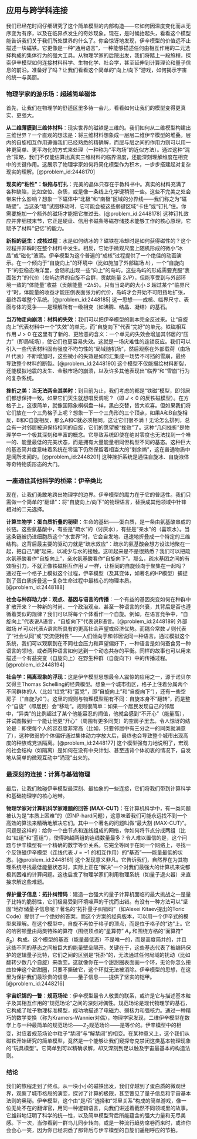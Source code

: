 ## 应用与跨学科连接

我们已经花时间仔细研究了这个简单模型的内部构造——它如何因温度变化而从无序变为有序，以及在临界点发生的奇妙现象。现在，是时候抬起头，看看这个模型能告诉我们关于我们所处世界的什么了。你会惊讶地发现，伊辛模型的价值远不止描述一块磁铁。它更像是一种“通用语言”，一种能够描述任何由相互作用的二元选择构成的集体行为的强大工具。从物理学家的后院出发，我们将踏上一段旅程，探索伊辛模型如何连接材料科学、生物化学、社会学，甚至延伸到计算理论和量子信息的前沿。准备好了吗？让我们看看这个简单的“向上/向下”游戏，如何揭示宇宙的统一与美丽。

### 物理学家的游乐场：超越简单磁体

首先，让我们在物理学的舒适区里多待一会儿，看看如何让我们的模型变得更真实、更强大。

**从二维薄膜到三维体材料**：现实世界的磁铁是三维的。我们如何从二维模型构建出三维世界？一个直观的想法是：将三维材料想象成一层层二维伊辛模型的堆叠。层内的自旋相互作用遵循我们已经熟悉的精确解，而层与层之间的作用力则可以用一种更简单、更平均化的方式来处理（一种称为“平均场”的近似方法）。通过这种“混合”策略，我们不仅能估算出真实三维材料的临界温度，还能深刻理解维度在相变中的关键作用。这展示了物理学家如何将简化模型作为积木，一步步搭建起对复杂现实的理解。[@problem_id:2448170]

**现实的“粘性”：缺陷与钉扎**：完美的晶体只存在于教科书中。真实的材料充满了各种缺陷，比如空位、杂质，或是像一条线上化学键稍弱一些。这些不完美之处会带来什么影响？想象一下磁体中“北极”和“南极”区域的分界线——我们称之为“磁畴壁”。当这条“墙”试图移动时，它可能会被这些弱键区域“卡住”或“钉扎”住。你需要施加一个额外的磁场才能把它推过去。[@problem_id:2448178] 这种钉扎效应并非细枝末节，它正是硬盘、信用卡磁条等磁存储技术能够工作的核心原理，它赋予了材料“记忆”的能力。

**新相的诞生：成核过程**：水是如何结冰的？磁铁在冷却时是如何获得磁性的？这个过程并非瞬时在整个材料中发生。相反，它始于微观尺度上随机形成的微小“冰晶”或“磁化”液滴。伊辛模型为这个普遍的“成核”过程提供了一个绝佳的动画演示。在一个倾向于“自旋向上”的环境中（比如施加了外部磁场 $h$），一个“自旋向下”的亚稳态海洋里，会随机出现一些“向上”的岛屿。这些岛屿的形成需要克服“表面张力”的代价（岛屿边界的自旋不合群，贡献能量 $2JP$），但能享受到与外部环境一致的“体能量”收益（贡献能量 $-2hS$）。只有当岛屿的大小 $S$ 超过某个“临界尺寸”时，体能量的收益才能压倒表面张力的代价，岛屿才会开始不可阻挡地扩张，最终吞噬整个系统。[@problem_id:2448185] 这一思想——成核、临界尺寸、表面与体的竞争——是理解所有一级相变（如沸腾、结晶、凝结）的基石。

**当万物走向崩溃：材料的失效**：我们可以把伊辛模型的剧本完全反过来。让“自旋向上”代表材料中一个“失效”的单元，而“自旋向下”代表“完好”的单元。铁磁相互作用 $J>0$ 在这里有了新的、更险恶的含义：一个单元的失效会增加其邻居的“压力”（即局域场），使它们也更容易失效。这就是一场灾难性的连锁反应。我们可以引入一些代表材料固有强度不均匀性的“局域随机场”，然后观察在外部载荷（由场 $H$ 代表）不断增加时，这些微小的失效是如何汇集成一场势不可挡的雪崩，最终导致整个材料的断裂。[@problem_id:2448190] 这个模型不仅能描绘材料断裂，还能模拟地震的发生、金融市场的崩溃，以及许多其他表现出“临界”和“雪崩”行为的复杂系统。

**挫折之美：当无法两全其美时**：到目前为止，我们考虑的都是“铁磁”模型，即邻居们都想保持一致。如果它们天生就想唱反调呢？（即 $J<0$ 的反铁磁模型）。在方格子上，这很简单，就像国际象棋棋盘一样，黑白交替，皆大欢喜。但如果我们将它们放在一个三角格子上呢？想象一下一个三角形的三个顶点，如果A和B自旋相反，B和C自旋相反，那么A和C就必须相同，这让它们很不满！无论怎么排列，总会有一对邻居被迫保持相同的自旋，它们的愿望被“挫败”了。这种“几何挫折”是物理学中一个极其深刻和丰富的概念。它导致系统即使在绝对零度也无法找到一个唯一的、能量最低的完美状态，而是拥有大量能量相同但构型不同的基态。这种巨大的基态简并度意味着系统在零温下仍然保留着相当大的“剩余熵”，这在普通物质中是闻所未闻的。[@problem_id:2448201] 这种挫折系统是通往自旋冰、自旋液体等奇特物质形态的大门。

### 一座通往其他科学的桥梁：伊辛类比

现在，让我们勇敢地跨出物理学的边界。伊辛模型的魔力在于它的普适性。我们只需做一个简单的“翻译”：将“自旋向上/向下”的物理语言，替换成其他领域中针锋相对的二元选择。

**计算生物学：蛋白质折叠的秘密**：生命的基础——蛋白质，是一条由氨基酸串成的长链。这些氨基酸中，有些是“疏水”的（讨厌水），有些是“亲水”的（喜欢水）。当这条链被扔进细胞质这个“水世界”时，它会自发地、迅速地折叠成一个特定的三维结构。这背后最主要的驱动力就是“疏水效应”：疏水的氨基酸会想方设法地聚在一起，把自己“藏”起来，以减少与水的接触。这听起来是不是很熟悉？我们可以把疏水氨基酸看作“自旋向上”，亲水氨基酸看作“自旋向下”。那么，疏水基团之间的有效吸引力，不就正像铁磁相互作用 $J$ 一样，让相同的自旋倾向于聚集在一起吗？通过在一个格子上模拟这个过程，伊辛模型（及其变体，如著名的HP模型）捕捉到了蛋白质折叠这一复杂生命过程中最核心的物理本质。[@problem_id:2448188]

**社会与种群动力学：观点、基因与语言的传播**：一个有益的基因突变如何在种群中扩散开来？一种新的时尚、一个政治观点、甚至一种语言的兴衰，其背后是否也遵循着类似的规律？我们可以将每个个体看作一个自旋。例如，在语言竞争中，“自旋向上”代表说A语言，“自旋向下”代表说B语言。[@problem_id:2448189] 外部磁场 $H$ 可以代表A语言所具有的更高社会声望或经济优势。而耦合常数 $J$ 则代表了“社会认同”或“交流便利性”——人们倾向于和邻居说同一种语言。通过模拟这个系统，我们可以观察到在不同社会压力和声望偏好下，一种语言是如何蚕食另一种语言的领地，或者两种语言如何达到一个动态共存的平衡。同样的故事也可以用来描述一个有益突变（自旋向上）在野生种群（自旋向下）中的传播过程。[@problem_id:2448194]

**社会学：隔离现象的浮现**：这是伊辛模型思想最令人震惊的应用之一，源于诺贝尔奖得主Thomas Schelling的经典模型。想象一个城市街区，格子上住着分属两个不同群体的人（比如“红党”和“蓝党”，即“自旋向上”和“自旋向下”），还有一些空房子（“自旋为0”）。这里的规则与物理模型稍有不同：自旋本身不“翻转”，而是整个“自旋”（即居民）会“移动”。规则很简单：如果一个居民发现自己的邻居中，“异类”的比例超过了某个他能容忍的阈值，他就会感到“不开心”（能量高），并试图搬到一个能让他更“开心”（周围有更多同类）的空房子里去。令人惊讶的结论是：即使每个人的容忍度非常高（比如，只要邻居中有三分之一的同类就满意了），这种微弱的个体偏好通过集体动力学放大后，最终也会导致整个城市出现高度的种族或党派隔离。[@problem_id:2448177] 这个模型强有力地说明了，宏观的社会结构（如隔离）是如何在没有中央计划、甚至违背个体初衷的情况下，自发地从简单的微观互动中“涌现”出来的。

### 最深刻的连接：计算与基础物理

最后，让我们触碰伊辛模型最深刻、最抽象的一些连接，它们将我们带到计算科学和基础物理学的核心地带。

**物理学家对计算机科学家难题的回答 (MAX-CUT)**：在计算机科学中，有一类问题被认为是“本质上困难”的（即NP-hard问题），这意味着我们可能永远找不到一个高效的算法来精确地解决它们。其中一个著名的问题叫做“最大割 (MAX-CUT)”。问题是这样的：给你一个由节点和连线组成的网络，你如何将节点分成两组（比如“红组”和“蓝组”），使得跨越两组的连线数量最多？令人难以置信的是，这个问题与伊辛模型有一个精确的数学等价关系。它完全等同于在同一个网络上，寻找一个反铁磁伊辛模型（连线代表 $J=-1$ 的相互作用）的“基态”——能量最低的状态。[@problem_id:2448161] 这个发现意义非凡。它告诉我们，自然界在为其物理系统寻找最低能量状态时，实际上正在“解决”一个对我们最强大的计算机来说都极其困难的计算问题。这也启发了物理学家们利用物理系统（如量子退火器）来直接求解这些难题。

**保护量子信息：拓扑纠错码**：建造一台强大的量子计算机面临的最大挑战之一是量子比特的脆弱性，它们极易受到环境噪声的干扰而出错。有没有一种方法可以“坚固”地存储量子信息呢？著名的“拓扑量子纠错码”（如Alexei Kitaev提出的Toric Code）提供了一个绝妙的答案。而这个方案的经典版本，可以用一个伊辛式的模型来理解。在这个模型中，自旋不再位于格子的顶点，而是位于格子的“边”上。它的哈密顿量由两类特殊的算符（围绕顶点的“星算符” $A_v$ 和围绕方格的“面算符” $B_p$）构成。这个模型的基态（能量最低态）不是唯一的，而是高度简并的，并且这些不同的基态之间被巨大的能量壁垒隔开。关键在于，这些基态代表了被编码保护的逻辑量子比特，它们之间的区别是“拓扑”的，无法通过任何局域的扰动（比如翻转少数几个自旋）来改变。这就像你在一个甜甜圈表面画一个环，无论你怎么扭曲拉伸这个甜甜圈，只要不撕破它，这个环就无法被消除。伊辛模型的思想，在这里为保护我们最珍贵的信息——量子信息——提供了坚实的铠甲。[@problem_id:2448216]

**宇宙织锦的一瞥：规范场论**：伊辛模型最令人敬畏的联系，或许是它与描述基本粒子及其相互作用的“规范场论”之间的深刻对偶性。规范场论是现代物理学的基石，它构成了粒子物理标准模型，成功地描述了电磁力、弱核力和强核力。通过一种精巧的数学变换（称为Kramers-Wannier对偶），物理学家发现，二维伊辛模型在数学上与一种最简单的规范场论——$\mathbb{Z}_2$规范场论——是等价的。伊辛模型中的相变，对应着规范场论中粒子“禁闭”与“解禁闭”的相变。在某种意义上，这个我们从磁铁开始研究的简单模型，竟然是一个能够让我们窥探夸克禁闭这类基本物理现象的“玩具模型”。它简单到可以精确求解，却又深刻到足以触及宇宙最基本的构造法则。

### 结论

我们的旅程走到了终点。从一块小小的磁铁出发，我们穿越到了蛋白质的微观世界，观察了城市格局的演变，探讨了计算的极限，甚至瞥见了量子信息和宇宙基本法则的奥秘。伊辛模型，这个由“是/否”选择和“邻里关系”构成的简单游戏，像一位无处不在的翻译官，用同一种逻辑语言，向我们讲述着截然不同领域里的故事。它雄辩地证明了科学的统一性，以及简单模型背后所能蕴含的强大力量和无尽美感。下一次，当你看到一群鸟儿同步转向，或是一种流行趋势席卷而来时，或许你会会心一笑，因为你已经洞悉了那背后与伊辛模型的自旋们遥相呼应的节拍。